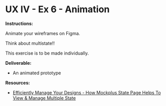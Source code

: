 # UX IV - Ex 6 - Animation

**Instructions:** 

Animate your wireframes on Figma.

Think about multistate!!

This exercise is to be made individually. 

**Deliverable:** 

- An animated prototype

**Resources:** 

- [Efficiently Manage Your Designs - How Mockplus State Page Helps To View & Manage Multiple State](https://help.mockplus.com/p/372)
